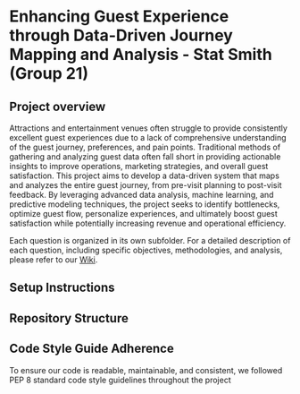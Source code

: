 # Enhancing Guest Experience through Data-Driven Journey Mapping and Analysis - Stat Smith (Group 21)

## Project overview
Attractions and entertainment venues often struggle to provide consistently excellent guest experiences due to a lack of comprehensive understanding of the guest journey, preferences, and pain points. Traditional methods of gathering and analyzing guest data often fall short in providing actionable insights to improve operations, marketing strategies, and overall guest satisfaction.
This project aims to develop a data-driven system that maps and analyzes the entire guest journey, from pre-visit planning to post-visit feedback. By leveraging advanced data analysis, machine learning, and predictive modeling techniques, the project seeks to identify bottlenecks, optimize guest flow, personalize experiences, and ultimately boost guest satisfaction while potentially increasing revenue and operational efficiency.

Each question is organized in its own subfolder. For a detailed description of each question, including specific objectives, methodologies, and analysis, please refer to our [Wiki](https://github.com/tristontan/StatSmith/wiki).

## Setup Instructions
 
## Repository Structure

## Code Style Guide Adherence
To ensure our code is readable, maintainable, and consistent, we followed PEP 8 standard code style guidelines throughout the project



